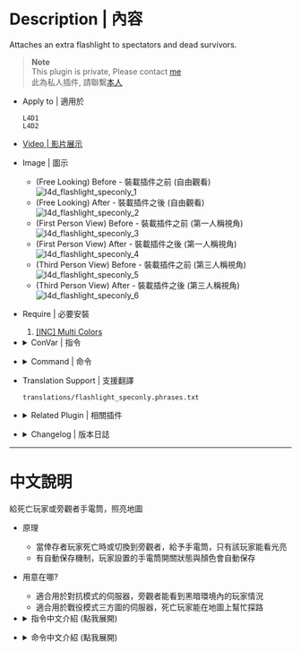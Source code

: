 # Description | 內容
Attaches an extra flashlight to spectators and dead survivors.

> __Note__ <br/>
This plugin is private, Please contact [me](https://github.com/fbef0102/Game-Private_Plugin#私人插件列表-private-plugins-list)<br/>
此為私人插件, 請聯繫[本人](https://github.com/fbef0102/Game-Private_Plugin#私人插件列表-private-plugins-list)

* Apply to | 適用於
	```
	L4D1
	L4D2
	```

* [Video | 影片展示](https://youtu.be/PWrf20wtx0Y)

* Image | 圖示
	* (Free Looking) Before - 裝載插件之前 (自由觀看)
	<br/>![l4d_flashlight_speconly_1](image/l4d_flashlight_speconly_1.jpg)
	* (Free Looking) After - 裝載插件之後 (自由觀看)
	<br/>![l4d_flashlight_speconly_2](image/l4d_flashlight_speconly_2.jpg)
	* (First Person View) Before - 裝載插件之前 (第一人稱視角)
	<br/>![l4d_flashlight_speconly_3](image/l4d_flashlight_speconly_3.jpg)
	* (First Person View) After - 裝載插件之後 (第一人稱視角)
	<br/>![l4d_flashlight_speconly_4](image/l4d_flashlight_speconly_4.jpg)
	* (Third Person View) Before - 裝載插件之前 (第三人稱視角)
	<br/>![l4d_flashlight_speconly_5](image/l4d_flashlight_speconly_5.jpg)
	* (Third Person View) After - 裝載插件之後 (第三人稱視角)
	<br/>![l4d_flashlight_speconly_6](image/l4d_flashlight_speconly_6.jpg)

* Require | 必要安裝
	1. [[INC] Multi Colors](https://github.com/fbef0102/L4D1_2-Plugins/releases/tag/Multi-Colors)

* <details><summary>ConVar | 指令</summary>

	* cfg/sourcemod/l4d_flashlight_speconly.cfg
		```php
		// 0=Plugin off, 1=Plugin on.
		l4d_flashlight_speconly_allow "1"

		// Brightness of the light <10-1000> (changes Distance value).
		l4d_flashlight_speconly_bright "450.0"

		// The default light color. Three values between 0-255 separated by spaces. RGB Color255 - Red Green Blue.
		l4d_flashlight_speconly_colour "80 80 80"

		// Players with these flags can have flashlight. (Empty = all, -1=Nobody).
		l4d_flashlight_speconly_flags ""

		// 0=Off, 1=Show intro message to players entering spectator or death.
		l4d_flashlight_speconly_hints "0"

		// 0=Let players set their flashlight color, 1=Force to cvar specified.
		l4d_flashlight_speconly_lock "0"

		// 0=Off, 1=Save client preferences for flashlight color and state.
		l4d_flashlight_speconly_save "1"

		// If 1, Turns on flashlight for spectators by default.
		l4d_flashlight_speconly_default "1"

		// If 1, Turns off flashlight when spectating in first person view.
		l4d_flashlight_speconly_first_person_off "1"

		// 0=Off, 1=Create flashlight for dead survivors.
		l4d_flashlight_speconly_dead_survivor "1"
		```
</details>

* <details><summary>Command | 命令</summary>
	
	* **Toggle the attached spec flashlight. Usage: sm_lightspec [R G B|off|random|red|green|blue|purple|cyan|orange|white|pink|lime|maroon|teal|yellow|grey]**
		```php
		sm_lightspec
		```

	* **Opens the spec flashlight color menu.**
		```php
		sm_lightspec_menu
		```
</details>

* Translation Support | 支援翻譯
	```
	translations/flashlight_speconly.phrases.txt
	```

* <details><summary>Related Plugin | 相關插件</summary>

	1. [l4d2_spectating_cheat](https://github.com/fbef0102/L4D1_2-Plugins/tree/master/l4d2_spectating_cheat): A spectator who watching the survivor at first person view can now see the infected model glows though the wall
		> 旁觀者能看到特感的光圈，主要是用來更好的觀看體驗
</details>

* <details><summary>Changelog | 版本日誌</summary>

	* v1.5h (2024-3-24)
		* Update cvars

	* v1.4h (2023-9-7)
		* More translation.

	* v1.3h (2023-6-7)
		* Allow flashlight for dead survivors.

	* v1.2h (2023-4-17)
		* Support Free Looking, First Person View, Third Person View
		* Auto turn off flashlight if observe infected first person view

	* v1.1h (2022-12-24)
		* Enable spectator flash light when new round starts

	* v1.0h (2022-11-17)
		* Remove unnecessary codes and cvars
		* Add Spectator/Dead Survivor Flashlight Only

	* 2.25
		* [Original Plugin By Silvers](https://forums.alliedmods.net/showthread.php?t=173257)
</details>

- - - -
# 中文說明
給死亡玩家或旁觀者手電筒，照亮地圖

* 原理
	* 當倖存者玩家死亡時或切換到旁觀者，給予手電筒，只有該玩家能看光亮
	* 有自動保存機制，玩家設置的手電筒開關狀態與顏色會自動保存

* 用意在哪?
	* 適合用於對抗模式的伺服器，旁觀者能看到黑暗環境內的玩家情況
	* 適合用於戰役模式三方圖的伺服器，死亡玩家能在地圖上幫忙探路

* <details><summary>指令中文介紹 (點我展開)</summary>

	* cfg/sourcemod/l4d_flashlight_speconly.cfg
		```php
		// 0=關閉插件, 1=啟動插件
		l4d_flashlight_speconly_allow "1"

		// 手電筒的亮度 <10-1000> (影響最遠可見範圍).
		l4d_flashlight_speconly_bright "450.0"

		// 設置手電筒預設的顏色，填入RGB三色 (三個數值介於0~255，需要空格)
		l4d_flashlight_speconly_colour "80 80 80"

		// 擁有這些權限的玩家，才可以有手電筒 (留白 = 任何人都有, -1: 無人)
		l4d_flashlight_speconly_flags ""

		// 為1時，當玩家死亡或者切換到旁觀者，提示如何使用手電筒
		l4d_flashlight_speconly_hints "0"

		// 0=讓玩家自己選擇手電筒的顏色, 1=強制所有玩家的手電筒顏色與l4d_flashlight_speconly_colour一樣.
		l4d_flashlight_speconly_lock "0"

		// 為1時，本地資料庫保存所有玩家的顏色與開關狀態
		l4d_flashlight_speconly_save "1"

		// 為1時，自動幫旁觀者打開手電筒 (0=需要輸入!lightspec手動開啟)
		l4d_flashlight_speconly_default "1"

		// 為1時，旁觀者觀看第一人稱視角時關閉手電筒
		l4d_flashlight_speconly_first_person_off "1"

		// 為1時，死亡的倖存者也可以有手電筒 (0=關閉)
		l4d_flashlight_speconly_dead_survivor "1"
		```
</details>

* <details><summary>命令中文介紹 (點我展開)</summary>
	
	* **(只限旁觀者或死亡的倖存者) 開關手電筒或指定顏色，使用方式為 !sm_lightspec <顏色名稱或R G B>，顏色名稱有 [off|random|red|green|blue|purple|cyan|orange|white|pink|lime|maroon|teal|yellow|grey]**
		```php
		sm_lightspec
		```

	* **(只限旁觀者或死亡的倖存者) 打開手電筒顏色介面**
		```php
		sm_lightspec_menu
		```
</details>
